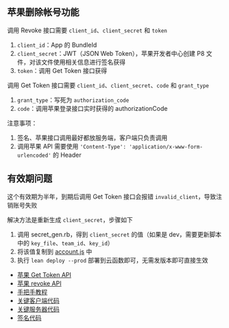 ## 苹果删除帐号功能
调用 Revoke 接口需要 `client_id`、`client_secret` 和 `token`

1. `client_id`：App 的 BundleId
2. `client_secret`：JWT（JSON Web Token），苹果开发者中心创建 P8 文件，对该文件使用相关信息进行签名获得
3. `token`：调用 Get Token 接口获得

调用 Get Token 接口需要 `client_id`、`client_secret`、`code` 和 `grant_type`

1. `grant_type`：写死为 `authorization_code`
2. `code`：调用苹果登录接口实时获得的 authorizationCode


注意事项：

1. 签名、苹果接口调用最好都放服务端，客户端只负责调用
2. 调用苹果 API 需要使用 `'Content-Type': 'application/x-www-form-urlencoded'` 的 Header

## 有效期问题
这个有效期为半年，到期后调用 Get Token 接口会报错 `invalid_client`，导致注销账号失败

解决方法是重新生成 `client_secret`，步骤如下

1. 调用 secret_gen.rb，得到 `client_secret` 的值（如果是 dev，需要更新脚本中的 `key_file`、`team_id`、`key_id`）
2. 将该值复制到 [account.js](https://github.com/Norcy/iRead/blob/master/other/iRead_Cloud/functions/account.js) 中
3. 执行 `lean deploy --prod` 部署到云函数即可，无需发版本即可直接生效


+ [苹果 Get Token API](https://developer.apple.com/documentation/sign_in_with_apple/generate_and_validate_tokens)
+ [苹果 revoke API](https://developer.apple.com/documentation/sign_in_with_apple/revoke_tokens)
+ [手把手教程](https://juejin.cn/post/7111697559092985887)
+ [关键客户端代码](https://github.com/Norcy/iRead/blob/master/util/LoginManager.js)
+ [关键服务器代码](https://github.com/Norcy/iRead/blob/master/other/iRead_Cloud/functions/account.js)
+ [签名代码](https://github.com/Norcy/iRead/blob/master/other/revoke/secret_gen.rb)